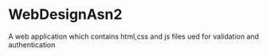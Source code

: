 # WebDesignAsn2
A web application which contains html,css and js files ued for validation and authentication
